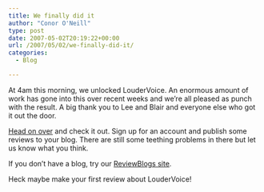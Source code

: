 ```yaml
---
title: We finally did it
author: "Conor O'Neill"
type: post
date: 2007-05-02T20:19:22+00:00
url: /2007/05/02/we-finally-did-it/
categories:
  - Blog

---
```

At 4am this morning, we unlocked LouderVoice. An enormous amount of work has gone into this over recent weeks and we&#8217;re all pleased as punch with the result. A big thank you to Lee and Blair and everyone else who got it out the door.

[Head on over][1] and check it out. Sign up for an account and publish some reviews to your blog. There are still some teething problems in there but let us know what you think.

If you don&#8217;t have a blog, try our [ReviewBlogs site][2].

Heck maybe make your first review about LouderVoice!

 [1]: http://www.loudervoice.com/
 [2]: http://reviewblogs.loudervoice.com/